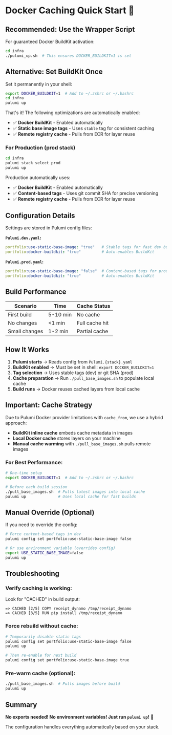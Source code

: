 # Docker Caching Quick Start 🚀

## Recommended: Use the Wrapper Script

For guaranteed Docker BuildKit activation:

```bash
cd infra
./pulumi_up.sh  # This ensures DOCKER_BUILDKIT=1 is set
```

## Alternative: Set BuildKit Once

Set it permanently in your shell:
```bash
export DOCKER_BUILDKIT=1  # Add to ~/.zshrc or ~/.bashrc
cd infra
pulumi up
```

That's it! The following optimizations are automatically enabled:
- ✅ **Docker BuildKit** - Enabled automatically
- ✅ **Static base image tags** - Uses `stable` tag for consistent caching
- ✅ **Remote registry cache** - Pulls from ECR for layer reuse

### For Production (prod stack)
```bash
cd infra
pulumi stack select prod
pulumi up
```

Production automatically uses:
- ✅ **Docker BuildKit** - Enabled automatically
- ✅ **Content-based tags** - Uses git commit SHA for precise versioning
- ✅ **Remote registry cache** - Pulls from ECR for layer reuse

## Configuration Details

Settings are stored in Pulumi config files:

**`Pulumi.dev.yaml`:**
```yaml
portfolio:use-static-base-image: "true"   # Stable tags for fast dev builds
portfolio:docker-buildkit: "true"         # Auto-enables BuildKit
```

**`Pulumi.prod.yaml`:**
```yaml
portfolio:use-static-base-image: "false"  # Content-based tags for production
portfolio:docker-buildkit: "true"         # Auto-enables BuildKit
```

## Build Performance

| Scenario | Time | Cache Status |
|----------|------|--------------|
| First build | 5-10 min | No cache |
| No changes | <1 min | Full cache hit |
| Small changes | 1-2 min | Partial cache |

## How It Works

1. **Pulumi starts** → Reads config from `Pulumi.{stack}.yaml`
2. **BuildKit enabled** → Must be set in shell: `export DOCKER_BUILDKIT=1`
3. **Tag selection** → Uses stable tags (dev) or git SHA (prod)
4. **Cache preparation** → Run `./pull_base_images.sh` to populate local cache
5. **Build runs** → Docker reuses cached layers from local cache

## Important: Cache Strategy

Due to Pulumi Docker provider limitations with `cache_from`, we use a hybrid approach:
- **BuildKit inline cache** embeds cache metadata in images
- **Local Docker cache** stores layers on your machine
- **Manual cache warming** with `./pull_base_images.sh` pulls remote images

### For Best Performance:
```bash
# One-time setup
export DOCKER_BUILDKIT=1  # Add to ~/.zshrc or ~/.bashrc

# Before each build session
./pull_base_images.sh  # Pulls latest images into local cache
pulumi up              # Uses local cache for fast builds
```

## Manual Override (Optional)

If you need to override the config:

```bash
# Force content-based tags in dev
pulumi config set portfolio:use-static-base-image false

# Or use environment variable (overrides config)
export USE_STATIC_BASE_IMAGE=false
pulumi up
```

## Troubleshooting

### Verify caching is working:
Look for "CACHED" in build output:
```
=> CACHED [2/5] COPY receipt_dynamo /tmp/receipt_dynamo
=> CACHED [3/5] RUN pip install /tmp/receipt_dynamo
```

### Force rebuild without cache:
```bash
# Temporarily disable static tags
pulumi config set portfolio:use-static-base-image false
pulumi up

# Then re-enable for next build
pulumi config set portfolio:use-static-base-image true
```

### Pre-warm cache (optional):
```bash
./pull_base_images.sh  # Pulls images before build
pulumi up
```

## Summary

**No exports needed! No environment variables! Just run `pulumi up`!** 🎉

The configuration handles everything automatically based on your stack.